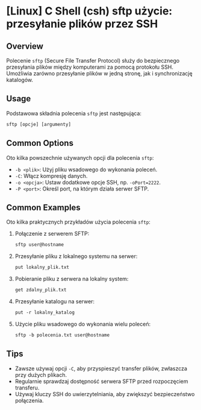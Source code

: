 # [Linux] C Shell (csh) sftp użycie: przesyłanie plików przez SSH

## Overview
Polecenie `sftp` (Secure File Transfer Protocol) służy do bezpiecznego przesyłania plików między komputerami za pomocą protokołu SSH. Umożliwia zarówno przesyłanie plików w jedną stronę, jak i synchronizację katalogów.

## Usage
Podstawowa składnia polecenia `sftp` jest następująca:

```csh
sftp [opcje] [argumenty]
```

## Common Options
Oto kilka powszechnie używanych opcji dla polecenia `sftp`:

- `-b <plik>`: Użyj pliku wsadowego do wykonania poleceń.
- `-C`: Włącz kompresję danych.
- `-o <opcja>`: Ustaw dodatkowe opcje SSH, np. `-oPort=2222`.
- `-P <port>`: Określ port, na którym działa serwer SFTP.

## Common Examples
Oto kilka praktycznych przykładów użycia polecenia `sftp`:

1. Połączenie z serwerem SFTP:
   ```csh
   sftp user@hostname
   ```

2. Przesyłanie pliku z lokalnego systemu na serwer:
   ```csh
   put lokalny_plik.txt
   ```

3. Pobieranie pliku z serwera na lokalny system:
   ```csh
   get zdalny_plik.txt
   ```

4. Przesyłanie katalogu na serwer:
   ```csh
   put -r lokalny_katalog
   ```

5. Użycie pliku wsadowego do wykonania wielu poleceń:
   ```csh
   sftp -b polecenia.txt user@hostname
   ```

## Tips
- Zawsze używaj opcji `-C`, aby przyspieszyć transfer plików, zwłaszcza przy dużych plikach.
- Regularnie sprawdzaj dostępność serwera SFTP przed rozpoczęciem transferu.
- Używaj kluczy SSH do uwierzytelniania, aby zwiększyć bezpieczeństwo połączenia.